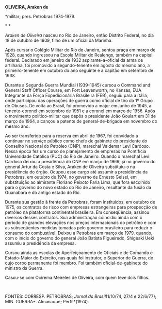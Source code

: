 **OLIVEIRA, Araken de**

\*militar; pres. Petrobras 1974-1979.

* *

*Araken de Oliveira* nasceu no Rio de Janeiro, então Distrito Federal,
no dia 18 de outubro de 1909, filho de um oficial da Marinha.

Após cursar o Colégio Militar do Rio de Janeiro, sentou praça em março
de 1928, quando ingressou na Escola Militar do Realengo, também na
capital federal. Declarado em janeiro de 1932 aspirante-a-oficial da
arma de artilharia, foi promovido a segundo-tenente em agosto do mesmo
ano, a primeiro-tenente em outubro do ano seguinte e a capitão em
setembro de 1938.

Durante a Segunda Guerra Mundial (1939-1945) cursou o Command and
General Staff Officer Course, em Fort Leavenworth, no Kansas, EUA.
Integrante da Força Expedicionária Brasileira (FEB), seguiu para a
Itália, onde participou das operações de guerra como oficial de tiro do
1º Grupo de Obuses. De volta ao Brasil, foi promovido a major em junho
de 1945, a tenente-coronel em setembro de 1951 e a coronel em março de
1956. Após o movimento político-militar que depôs o presidente João
Goulart em 31 de março de 1964, alcançou a patente de general-de-brigada
em novembro do mesmo ano.

Ao ser transferido para a reserva em abril de 1967, foi convidado a
continuar no serviço público como chefe de gabinete do presidente do
Conselho Nacional do Petróleo (CNP), marechal Valdemar Levi Cardoso.
Nessa época fez um curso de planejamento de empresas na Pontifícia
Universidade Católica (PUC) do Rio de Janeiro. Quando o marechal Levi
Cardoso deixou a presidência do CNP em março de 1969, já no governo do
general Artur da Costa e Silva, Araken de Oliveira substituiu-o na
presidência do órgão. Ocupou esse cargo até assumir a presidência da
Petrobras, em outubro de 1974, no governo de Ernesto Geisel, em
substituição ao almirante Floriano Peixoto Faria Lima, que fora
escolhido para o governo do novo estado do Rio de Janeiro, resultante da
fusão da Guanabara e do antigo estado do Rio.

Durante sua gestão à frente da Petrobras, foram instituídos, em outubro
de 1975, os contratos de risco com empresas estrangeiras para prospecção
de petróleo na plataforma continental brasileira. Em conseqüência,
assinou diversos desses contratos. Sua administração coincidiu ainda com
o período de grandes elevações nos preços internacionais do petróleo e
com as subseqüentes medidas tomadas pelo governo brasileiro para reduzir
o consumo do combustível. Deixou a Petrobras em março de 1979, quando,
com o início do governo do general João Batista Figueiredo, Shigeaki
Ueki assumiu a presidência da empresa.

Cursou ainda as escolas de Aperfeiçoamento de Oficiais e de Comando e
Estado-Maior do Exército, nas quais foi instrutor, e Superior de Guerra,
de cujo corpo permanente foi membro. Foi também oficial-de-gabinete do
ministro da Guerra.

Casou-se com Ocirema Meireles de Oliveira, com quem teve dois filhos.

 

FONTES: CORRESP. PETROBRAS; *Jornal* *do Brasil*(1/10/74, 27/4 e
22/6/77); MIN. GUERRA*. Almanaque; Perfil*(1974).

 
